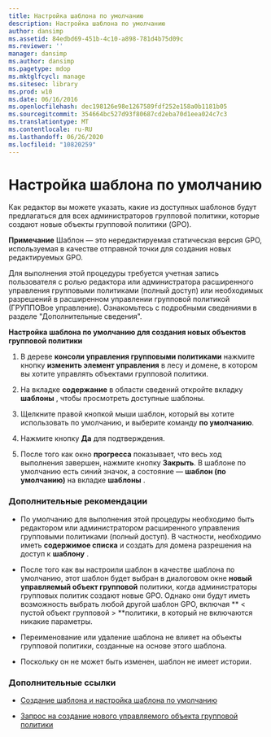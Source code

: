```yaml
---
title: Настройка шаблона по умолчанию
description: Настройка шаблона по умолчанию
author: dansimp
ms.assetid: 84edbd69-451b-4c10-a898-781d4b75d09c
ms.reviewer: ''
manager: dansimp
ms.author: dansimp
ms.pagetype: mdop
ms.mktglfcycl: manage
ms.sitesec: library
ms.prod: w10
ms.date: 06/16/2016
ms.openlocfilehash: dec198126e98e1267589fdf252e158a0b1181b05
ms.sourcegitcommit: 354664bc527d93f80687cd2eba70d1eea024c7c3
ms.translationtype: MT
ms.contentlocale: ru-RU
ms.lasthandoff: 06/26/2020
ms.locfileid: "10820259"
---
```

# Настройка шаблона по умолчанию


Как редактор вы можете указать, какие из доступных шаблонов будут предлагаться для всех администраторов групповой политики, которые создают новые объекты групповой политики (GPO).

**Примечание**  Шаблон — это нередактируемая статическая версия GPO, используемая в качестве отправной точки для создания новых редактируемых GPO.

 

Для выполнения этой процедуры требуется учетная запись пользователя с ролью редактора или администратора расширенного управления групповыми политиками (полный доступ) или необходимых разрешений в расширенном управлении групповой политикой (ГРУППОВое управление). Ознакомьтесь с подробными сведениями в разделе "Дополнительные сведения".

**Настройка шаблона по умолчанию для создания новых объектов групповой политики**

1.  В дереве **консоли управления групповыми политиками** нажмите кнопку **изменить элемент управления** в лесу и домене, в котором вы хотите управлять объектами групповой политики.

2.  На вкладке **содержание** в области сведений откройте вкладку **шаблоны** , чтобы просмотреть доступные шаблоны.

3.  Щелкните правой кнопкой мыши шаблон, который вы хотите использовать по умолчанию, и выберите команду **по умолчанию**.

4.  Нажмите кнопку **Да** для подтверждения.

5.  После того как окно **прогресса** показывает, что весь ход выполнения завершен, нажмите кнопку **Закрыть**. В шаблоне по умолчанию есть синий значок, а состояние — **шаблон (по умолчанию)** на вкладке **шаблоны** .

### Дополнительные рекомендации

-   По умолчанию для выполнения этой процедуры необходимо быть редактором или администратором расширенного управления групповыми политиками (полный доступ). В частности, необходимо иметь **содержимое списка** и создать для домена разрешения на доступ к **шаблону** .

-   После того как вы настроили шаблон в качестве шаблона по умолчанию, этот шаблон будет выбран в диалоговом окне **новый управляемый объект групповой** политики, когда администраторы групповых политик создают новые GPO. Однако они будут иметь возможность выбрать любой другой шаблон GPO, включая ** &lt; пустой объект групповой &gt; **политики, в который не включаются никакие параметры.

-   Переименование или удаление шаблона не влияет на объекты групповой политики, созданные на основе этого шаблона.

-   Поскольку он не может быть изменен, шаблон не имеет истории.

### Дополнительные ссылки

-   [Создание шаблона и настройка шаблона по умолчанию](creating-a-template-and-setting-a-default-template-agpm30ops.md)

-   [Запрос на создание нового управляемого объекта групповой политики](request-the-creation-of-a-new-controlled-gpo-agpm30ops.md)

 

 





